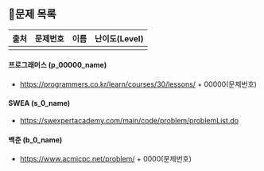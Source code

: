 ## 🐳문제 목록

  


| 출처  | 문제번호  | 이름      | 난이도(Level) |
|-----|-------|---------|------------|
|  | |         |       |     





#### 프로그래머스 (p_00000_name)

- https://programmers.co.kr/learn/courses/30/lessons/ + 00000(문제번호)

#### SWEA (s_0_name)

- https://swexpertacademy.com/main/code/problem/problemList.do

#### 백준 (b_0_name)

- https://www.acmicpc.net/problem/ + 0000(문제번호)


